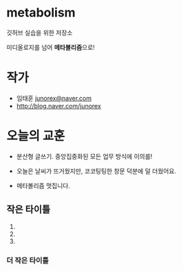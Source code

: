 # metabolism
깃허브 실습을 위한 저장소

미디올로지를 넘어 **메타볼리즘**으로!

# 작가
- 임태훈 <junorex@naver.com>
- http://blog.naver.com/junorex

# 오늘의 교훈
- 분산형 글쓰기. 중앙집중화된 모든 업무 방식에 이의를!
- 오늘은 날씨가 뜨거웠지만, 코코팅팅한 창문 덕분에 덜 더웠어요.

- 메타볼리즘 멋집니다. 

## 작은 타이틀

 1.

 2.

 3.

### 더 작은 타이틀
